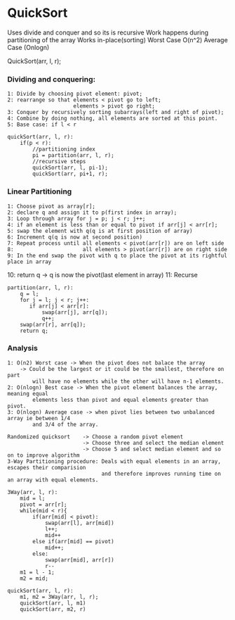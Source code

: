 # QuickSort
Uses divide and conquer and so its is recursive
Work happens during partitioning of the array
Works in-place(sorting)
Worst Case O(n^2)
Average Case (Onlogn)

QuickSort(arr, l, r);

### Dividing and conquering:
    1: Divide by choosing pivot element: pivot;
    2: rearrange so that elements < pivot go to left;
                         elements > pivot go right;
    3: Conquer by recursively sorting subarrays(left and right of pivot);
    4: Combine by doing nothing, all elements are sorted at this point.
    5: Base case: if l < r

    quickSort(arr, l, r):
        if(p < r):
            //partitioning index
            pi = partition(arr, l, r);
            //recursive steps
            quickSort(arr, l, pi-1);
            quickSort(arr, pi+1, r);

### Linear Partitioning
    1: Choose pivot as array[r];
    2: declare q and assign it to p(first index in array);
    3: Loop through array for j = p; j < r; j++;
    4: if an element is less than or equal to pivot if arr[j] < arr[r];
    5: swap the element with q(q is at first position of array)
    6: Increment q(q is now at second position)
    7: Repeat process until all elements < pivot(arr[r]) are on left side
    8:                      all elements > pivot(arr[r]) are on right side
    9: In the end swap the pivot with q to place the pivot at its rightful place in array
   10: return q -> q is now the pivot(last element in array)
   11: Recurse

    partition(arr, l, r):
        q = l;
        for j = l; j < r; j++:
           if arr[j] < arr[r]:
               swap(arr[j], arr[q]);
               q++;
        swap(arr[r], arr[q]);
        return q;

### Analysis
    1: O(n2) Worst case -> When the pivot does not balace the array
        -> Could be the largest or it could be the smallest, therefore on part
            will have no elements while the other will have n-1 elements.
    2: O(nlogn) Best case -> When the pivot element balances the array, meaning equal 
            elements less than pivot and equal elements greater than pivot.
    3: O(nlogn) Average case -> when pivot lies between two unbalanced array ie between 1/4 
            and 3/4 of the array.
    
    Randomized quicksort    -> Choose a random pivot element
                            -> Choose three and select the median element
                            -> Choose 5 and select median element and so on to improve algorithm
    3-Way Partitioning procedure: Deals with equal elements in an array, escapes their comparision 
                                  and therefore improves running time on an array with equal elements.
    
    3Way(arr, l, r):
        mid = l;
        pivot = arr[r];
        while(mid < r){
            if(arr[mid] < pivot):
                swap(arr[l], arr[mid])
                l++;
                mid++
            else if(arr[mid] == pivot)
                mid++;
            else:
                swap(arr[mid], arr[r])
                r--
        m1 = l - 1;
        m2 = mid;

    quickSort(arr, l, r):
        m1, m2 = 3Way(arr, l, r);
        quickSort(arr, l, m1)
        quickSort(arr, m2, r)



